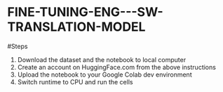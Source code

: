 # FINE-TUNING-ENG---SW-TRANSLATION-MODEL<br>
#Steps <br>
1. Download the dataset and the notebook to local computer
2. Create an account on HuggingFace.com from the above instructions
3. Upload the notebook to your Google Colab dev environment
4. Switch runtime to CPU and run the cells
